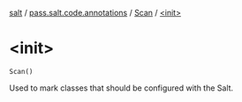[salt](../../index.md) / [pass.salt.code.annotations](../index.md) / [Scan](index.md) / [&lt;init&gt;](./-init-.md)

# &lt;init&gt;

`Scan()`

Used to mark classes that should be configured with the Salt.

